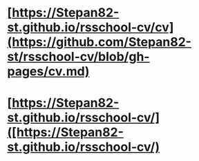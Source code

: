# [https://Stepan82-st.github.io/rsschool-cv/cv](https://github.com/Stepan82-st/rsschool-cv/blob/gh-pages/cv.md)
# [https://Stepan82-st.github.io/rsschool-cv/]([https://Stepan82-st.github.io/rsschool-cv/)
